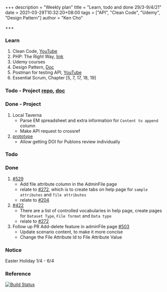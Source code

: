 +++
description = "Weekly plan"
title = "Learn, todo and done 29/3-9/4/21"
date = 2021-03-29T10:32:20+08:00
tags = ["API", "Clean Code", "Udemy", "Design Pattern"]
author = "Ken Cho"

+++
### Learn
1. Clean Code, [YouTube](https://www.youtube.com/watch?v=7EmboKQH8lM)
2. PHP: The Right Way, [link](https://phptherightway.com/)
3. Udemy courses
4. Design Pattern, [Doc](https://designpatternsphp.readthedocs.io/en/latest/README.html)
5. Postman for testing API, [YouTube](https://www.freecodecamp.org/news/learn-how-to-use-postman-to-test-apis/)
6. Essential Scrum, Chapter [5, 7, 17, 18, 19]

### Todo - Project [repo](https://github.com/kencho51/mint_doi), [doc](https://docs.google.com/document/d/1CopK9e9QclOd91WRN1LREEBefMDb5cWoHiElj3IfKLc/edit#)

### Done - Project
1. Local Taverna
   - Parse EM spreadsheet and extra information for `Content to append` column  
   - Make API request to crossref
2. [prototype](https://5m1bfb.axshare.com)
   - Allow getting DOI for Publons review individually


### Todo

### Done
1. [#529](https://github.com/gigascience/gigadb-website/issues/529)
   - Add file attribute column in the AdminFile page
   - relate to [#272](https://github.com/gigascience/gigadb-website/issues/272), which is to create tabs on help page for `sample attributes` and `file attributes` 
   - relate to [#204](https://github.com/gigascience/gigadb-website/issues/204)
2. [#422](https://github.com/gigascience/gigadb-website/issues/422)
   - There are a list of controlled vocabularies in help page, create pages for `Dataset Type`, `File format` and `Data type`  
   - relate to [#272](https://github.com/gigascience/gigadb-website/issues/272)
3. Follow up PR Add-delete feature in adminFile page [#503](https://github.com/gigascience/gigadb-website/pull/503)  
   - Update scenario content, to make it more concise
   - Change the File Attribute Id to File Attribute Value
   
### Notice
Easter Holiday 1/4 - 6/4

### Reference


[![Build Status](https://travis-ci.com/kencho51/gigathing.svg?branch=master)](https://travis-ci.com/kencho51/gigathing)

